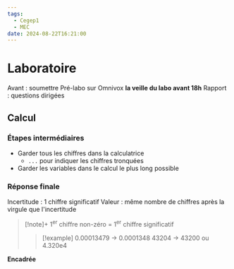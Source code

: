 ```yaml
---
tags:
  - Cegep1
  - MEC
date: 2024-08-22T16:21:00
---
```


# Laboratoire

Avant : soumettre Pré-labo sur Omnivox **la veille du labo avant 18h**
Rapport : questions dirigées

## Calcul

### Étapes intermédiaires

- Garder tous les chiffres dans la calculatrice
	- `...` pour indiquer les chiffres tronquées
- Garder les variables dans le calcul le plus long possible

### Réponse finale

Incertitude : 1 chiffre significatif
Valeur : même nombre de chiffres après la virgule que l'incertitude

> [!note]+
> 1<sup>er</sup> chiffre non-zéro = 1<sup>er</sup> chiffre significatif
> > [!example]
> > 0.00013479 -> 0.0001348
> > 43204 -> 43200 ou 4.320e4

**Encadrée**